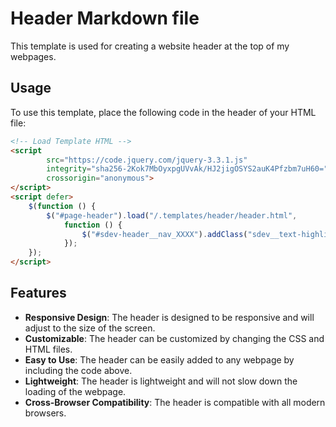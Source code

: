 # Header Markdown file
This template is used for creating a website header at the top of my webpages.

## Usage
To use this template, place the following code in the header of your HTML file:

```html
<!-- Load Template HTML -->
<script
        src="https://code.jquery.com/jquery-3.3.1.js"
        integrity="sha256-2Kok7MbOyxpgUVvAk/HJ2jigOSYS2auK4Pfzbm7uH60="
        crossorigin="anonymous">
</script>
<script defer>
    $(function () {
        $("#page-header").load("/.templates/header/header.html",
            function () {
                $("#sdev-header__nav_XXXX").addClass("sdev__text-highlight");
            });
    });
</script>
```

## Features
- **Responsive Design**: The header is designed to be responsive and will adjust to the size of the screen.
- **Customizable**: The header can be customized by changing the CSS and HTML files.
- **Easy to Use**: The header can be easily added to any webpage by including the code above.
- **Lightweight**: The header is lightweight and will not slow down the loading of the webpage.
- **Cross-Browser Compatibility**: The header is compatible with all modern browsers.
